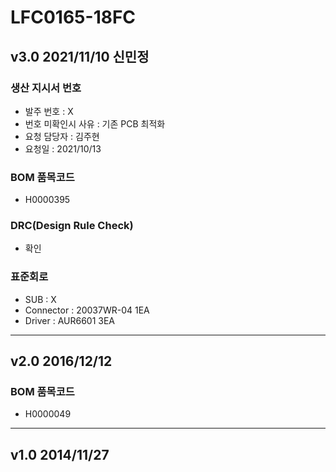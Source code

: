 # LFC0165-18FC

## v3.0 2021/11/10 신민정

### 생산 지시서 번호
* 발주 번호 : X
* 번호 미확인시 사유 : 기존 PCB 최적화
* 요청 담당자 : 김주현
* 요청일 : 2021/10/13

###  BOM 품목코드
* H0000395

### DRC(Design Rule Check)
* 확인

### 표준회로
* SUB : X
* Connector : 20037WR-04 1EA
* Driver : AUR6601 3EA

----------

## v2.0 2016/12/12

###  BOM 품목코드
* H0000049

----------

## v1.0 2014/11/27
